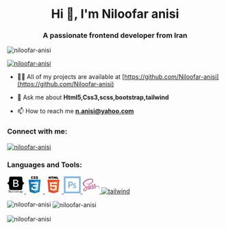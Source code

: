 <h1 align="center">Hi 👋, I'm Niloofar anisi</h1>
<h3 align="center">A passionate frontend developer from Iran</h3>

<p align="left"> <img src="https://komarev.com/ghpvc/?username=niloofar-anisi&label=Profile%20views&color=0e75b6&style=flat" alt="niloofar-anisi" /> </p>

<p align="left"> <a href="https://github.com/ryo-ma/github-profile-trophy"><img src="https://github-profile-trophy.vercel.app/?username=niloofar-anisi" alt="niloofar-anisi" /></a> </p>

- 👨‍💻 All of my projects are available at [https://github.com/Niloofar-anisi](https://github.com/Niloofar-anisi)

- 💬 Ask me about **Html5,Css3,scss,bootstrap,tailwind**

- 📫 How to reach me **n.anisi@yahoo.com**

<h3 align="left">Connect with me:</h3>
<p align="left">
<a href="https://linkedin.com/in/niloofar-anisi" target="blank"><img align="center" src="https://raw.githubusercontent.com/rahuldkjain/github-profile-readme-generator/master/src/images/icons/Social/linked-in-alt.svg" alt="niloofar-anisi" height="30" width="40" /></a>
</p>

<h3 align="left">Languages and Tools:</h3>
<p align="left"> <a href="https://getbootstrap.com" target="_blank" rel="noreferrer"> <img src="https://raw.githubusercontent.com/devicons/devicon/master/icons/bootstrap/bootstrap-plain-wordmark.svg" alt="bootstrap" width="40" height="40"/> </a> <a href="https://www.w3schools.com/css/" target="_blank" rel="noreferrer"> <img src="https://raw.githubusercontent.com/devicons/devicon/master/icons/css3/css3-original-wordmark.svg" alt="css3" width="40" height="40"/> </a> <a href="https://www.w3.org/html/" target="_blank" rel="noreferrer"> <img src="https://raw.githubusercontent.com/devicons/devicon/master/icons/html5/html5-original-wordmark.svg" alt="html5" width="40" height="40"/> </a> <a href="https://www.photoshop.com/en" target="_blank" rel="noreferrer"> <img src="https://raw.githubusercontent.com/devicons/devicon/master/icons/photoshop/photoshop-line.svg" alt="photoshop" width="40" height="40"/> </a> <a href="https://sass-lang.com" target="_blank" rel="noreferrer"> <img src="https://raw.githubusercontent.com/devicons/devicon/master/icons/sass/sass-original.svg" alt="sass" width="40" height="40"/> </a> <a href="https://tailwindcss.com/" target="_blank" rel="noreferrer"> <img src="https://www.vectorlogo.zone/logos/tailwindcss/tailwindcss-icon.svg" alt="tailwind" width="40" height="40"/> </a> </p>

<p><img align="left" src="https://github-readme-stats.vercel.app/api/top-langs?username=niloofar-anisi&show_icons=true&locale=en&layout=compact" alt="niloofar-anisi" /></p>

<p>&nbsp;<img align="center" src="https://github-readme-stats.vercel.app/api?username=niloofar-anisi&show_icons=true&locale=en" alt="niloofar-anisi" /></p>

<p><img align="center" src="https://github-readme-streak-stats.herokuapp.com/?user=niloofar-anisi&" alt="niloofar-anisi" /></p>
